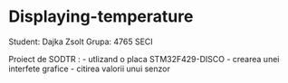 # Displaying-temperature

Student: Dajka Zsolt
Grupa: 4765 SECI

Proiect de SODTR : - utlizand o placa STM32F429-DISCO
                   - crearea unei interfete grafice 
                   - citirea valorii unui senzor
